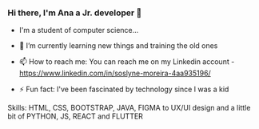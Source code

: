 ### Hi there, I'm Ana a Jr. developer 👋

- I'm a student of computer science...

- 🌱 I’m currently learning new things and training the old ones
- 📫 How to reach me: You can reach me on my Linkedin account - https://www.linkedin.com/in/soslyne-moreira-4aa935196/
- ⚡ Fun fact: I've been fascinated by technology since I was a kid

Skills: HTML, CSS, BOOTSTRAP, JAVA, FIGMA to UX/UI design and a little bit of PYTHON, JS, REACT and FLUTTER 

<!--
**ASDMoreira/ASDMoreira** is a ✨ _special_ ✨ repository because its `README.md` (this file) appears on your GitHub profile.
-->
